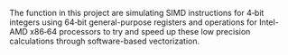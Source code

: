 The function in this project are simulating SIMD instructions for 4‐bit integers using 64‐bit general-purpose registers and operations for Intel-AMD x86‐64 processors to try and speed up these low precision calculations through software-based vectorization.
